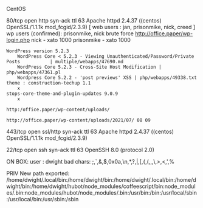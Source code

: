 CentOS




80/tcp  open  http     syn-ack ttl 63 Apache httpd 2.4.37 ((centos) OpenSSL/1.1.1k mod_fcgid/2.3.9)
[    web users : jan, prisonmike, nick, creed
]    
    wp users (confirmed): prisonmike, nick
    brute force http://office.paper/wp-login.php
        nick - xato 1000
        prisonmike - xato 1000

    WordPress version 5.2.3
        WordPress Core < 5.2.3 - Viewing Unauthenticated/Password/Private Posts           | multiple/webapps/47690.md       
        WordPress Core 5.2.3 - Cross-Site Host Modification | php/webapps/47361.pl      
        Wordpress Core 5.2.2 - 'post previews' XSS | php/webapps/49338.txt                 
    theme : construction-techup 1.1
        x
    stops-core-theme-and-plugin-updates 9.0.9  
        x

    http:/office.paper/wp-content/uploads/

    http://office.paper/wp-content/uploads/2021/07/ 08 09 


443/tcp open  ssl/http syn-ack ttl 63 Apache httpd 2.4.37 ((centos) OpenSSL/1.1.1k mod_fcgid/2.3.9)









22/tcp  open  ssh      syn-ack ttl 63 OpenSSH 8.0 (protocol 2.0)  



ON BOX:
user : dwight
bad chars: ;,`,&,$,0x0a,\n,*,?,|,[,{,(,,\,\\,>,<,',%



PRIV
New path exported: /home/dwight/.local/bin:/home/dwight/bin:/home/dwight/.local/bin:/home/dwight/bin:/home/dwight/hubot/node_modules/coffeescript/bin:node_modules/.bin:node_modules/hubot/node_modules/.bin:/usr/bin:/bin:/usr/local/sbin:/usr/local/bin:/usr/sbin:/sbin

